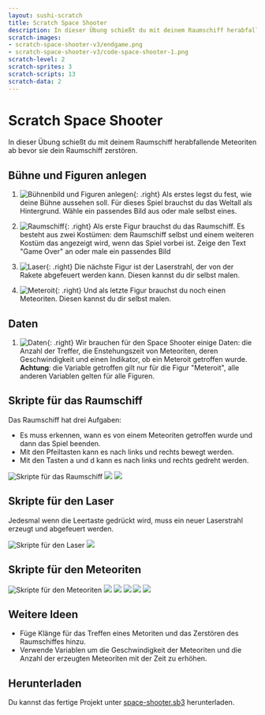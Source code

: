 ```yaml
---
layout: sushi-scratch
title: Scratch Space Shooter
description: In dieser Übung schießt du mit deinem Raumschiff herabfallende Meteoriten ab bevor sie dein Raumschiff zerstören.
scratch-images:
- scratch-space-shooter-v3/endgame.png
- scratch-space-shooter-v3/code-space-shooter-1.png
scratch-level: 2
scratch-sprites: 3
scratch-scripts: 13
scratch-data: 2
---
```


# Scratch Space Shooter

In dieser Übung schießt du mit deinem Raumschiff herabfallende Meteoriten ab bevor sie dein Raumschiff zerstören.

## Bühne und Figuren anlegen

1. ![Bühnenbild und Figuren anlegen](scratch-space-shooter-v3/01-background.png){: .right}
Als erstes legst du fest, wie deine Bühne aussehen soll. Für dieses Spiel brauchst du das Weltall als Hintergrund. Wähle ein passendes Bild aus oder male selbst eines.

2. ![Raumschiff](scratch-space-shooter-v3/02-spaceship.png){: .right}
Als erste Figur brauchst du das Raumschiff. Es besteht aus zwei Kostümen: dem Raumschiff selbst und einem weiteren Kostüm das angezeigt wird, wenn das Spiel vorbei ist. Zeige den Text "Game Over" an oder male ein passendes Bild

3. ![Laser](scratch-space-shooter-v3/03-laser.png){: .right}
Die nächste Figur ist der Laserstrahl, der von der Rakete abgefeuert werden kann. Diesen kannst du dir selbst malen.

4. ![Meteroit](scratch-space-shooter-v3/04-meteorit.png){: .right}
Und als letzte Figur brauchst du noch einen Meteoriten. Diesen kannst du dir selbst malen.

## Daten

1. ![Daten](scratch-space-shooter-v3/05-data.png){: .right}
Wir brauchen für den Space Shooter einige Daten: die Anzahl der Treffer, die Enstehungszeit von Meteoriten, deren Geschwindigkeit und einen Indikator, ob ein Meteroit getroffen wurde. **Achtung**: die Variable getroffen gilt nur für die Figur "Meteroit", alle anderen Variablen gelten für alle Figuren.

## Skripte für das Raumschiff

Das Raumschiff hat drei Aufgaben:

* Es muss erkennen, wann es von einem Meteoriten getroffen wurde und dann das Spiel beenden.
* Mit den Pfeiltasten kann es nach links und rechts bewegt werden.
* Mit den Tasten a und d kann es nach links und rechts gedreht werden.

![Skripte für das Raumschiff](scratch-space-shooter-v3/06-spaceship.png)
![](scratch-space-shooter-v3/07-spaceship.png)
![](scratch-space-shooter-v3/08-spaceship.png)

## Skripte für den Laser

Jedesmal wenn die Leertaste gedrückt wird, muss ein neuer Laserstrahl erzeugt und abgefeuert werden.

![Skripte für den Laser](scratch-space-shooter-v3/09-laser.png)
![](scratch-space-shooter-v3/10-laser.png)


## Skripte für den Meteoriten

![Skripte für den Meteoriten](scratch-space-shooter-v3/11-meteorit.png)
![](scratch-space-shooter-v3/12-meteorit.png)
![](scratch-space-shooter-v3/13-meteorit.png)
![](scratch-space-shooter-v3/14-meteorit.png)
![](scratch-space-shooter-v3/15-meteorit.png)
![](scratch-space-shooter-v3/16-meteorit.png)

## Weitere Ideen

* Füge Klänge für das Treffen eines Metoriten und das Zerstören des Raumschiffes hinzu.
* Verwende Variablen um die Geschwindigkeit der Meteoriten und die Anzahl der erzeugten Meteoriten mit der Zeit zu erhöhen.

## Herunterladen

Du kannst das fertige Projekt unter [space-shooter.sb3](scratch-space-shooter-v3/space-shooter.sb3) herunterladen.